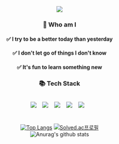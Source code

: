 <div align="center">
<img src="https://capsule-render.vercel.app/api?type=soft&color=020715&height=100&section=header&text=HwangDongYeop&fontSize=60&fontColor=FFF3D4" />
<h3>👀 Who am I</h3>
<h4> ✅ I try to be a better today than yesterday</h4>
<h4> ✅ I don't let go of things I don't know</h4>
<h4> ✅ It's fun to learn something new</h4>
<h3 align="center"><b>📚 Tech Stack</b></h3>
</br>
<img src="https://img.shields.io/badge/Python-3776AB?style=for-the-badge&logo=Python&logoColor=white">&nbsp &nbsp
<img src="https://img.shields.io/badge/C%23-239120?style=for-the-badge&logo=CSharp&logoColor=white">&nbsp &nbsp
<img src="https://img.shields.io/badge/c++-00599C?style=for-the-badge&logo=c%2B%2B&logoColor=white">&nbsp &nbsp
<img src="https://img.shields.io/badge/unity-black?style=for-the-badge&logo=unity&logoColor=white">&nbsp &nbsp
<img src="https://img.shields.io/badge/Unreal-black?style=for-the-badge&logo=unrealengine&logoColor=white">&nbsp &nbsp

#
[![Top Langs](https://github-readme-stats.vercel.app/api/top-langs/?username=Hdongyeop&layout=compact)](https://github.com/Hdongyeop)
[![Solved.ac프로필](http://mazassumnida.wtf/api/generate_badge?boj=redsea890)](https://solved.ac/redsea890)
</br>
![Anurag's github stats](https://github-readme-stats.vercel.app/api?username=Hdongyeop&show_icons=true&theme=dark)

